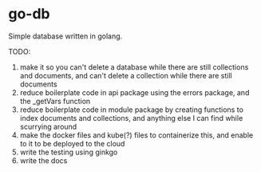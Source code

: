 # go-db
Simple database written in golang.

TODO: 
1. make it so you can't delete a database while there are still collections and documents, and can't delete a collection while there are still documents
2. reduce boilerplate code in api package using the errors package, and the _getVars function
3. reduce boilerplate code in module package by creating functions to index documents and collections, and anything else I can find while scurrying around
4. make the docker files and kube(?) files to containerize this, and enable to it to be deployed to the cloud
5. write the testing using ginkgo
6. write the docs